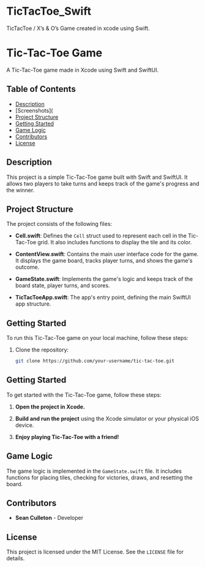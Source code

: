 # TicTacToe_Swift
TicTacToe / X’s &amp; O’s Game created in xcode using Swift.

# Tic-Tac-Toe Game

A Tic-Tac-Toe game made in Xcode using Swift and SwiftUI.

## Table of Contents

- [Description](#description)
- [Screenshots](
- [Project Structure](#project-structure)
- [Getting Started](#getting-started)
- [Game Logic](#game-logic)
- [Contributors](#contributors)
- [License](#license)

## Description

This project is a simple Tic-Tac-Toe game built with Swift and SwiftUI. It allows two players to take turns and keeps track of the game's progress and the winner.

## Project Structure

The project consists of the following files:

- **Cell.swift**: Defines the `Cell` struct used to represent each cell in the Tic-Tac-Toe grid. It also includes functions to display the tile and its color.

- **ContentView.swift**: Contains the main user interface code for the game. It displays the game board, tracks player turns, and shows the game's outcome.

- **GameState.swift**: Implements the game's logic and keeps track of the board state, player turns, and scores.

- **TicTacToeApp.swift**: The app's entry point, defining the main SwiftUI app structure.

## Getting Started

To run this Tic-Tac-Toe game on your local machine, follow these steps:

1. Clone the repository:

   ```bash
   git clone https://github.com/your-username/tic-tac-toe.git
   ```
## Getting Started

To get started with the Tic-Tac-Toe game, follow these steps:

1. **Open the project in Xcode.**

2. **Build and run the project** using the Xcode simulator or your physical iOS device.

3. **Enjoy playing Tic-Tac-Toe with a friend!**

## Game Logic

The game logic is implemented in the `GameState.swift` file. It includes functions for placing tiles, checking for victories, draws, and resetting the board.

## Contributors

- **Sean Culleton** - Developer

## License

This project is licensed under the MIT License. See the `LICENSE` file for details.
